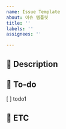 ```yaml
---
name: Issue Template
about: 이슈 템플릿
title: ''
labels: ''
assignees: ''

---
```


## 📱 Description
<!-- 진행할 작업을 설명해주세요 -->

## 📱 To-do
<!-- 작업을 수행하기 위해 해야할 태스크를 작성해주세요 -->
[ ] todo1

## 📱 ETC
<!-- 특이사항 및 예정 개발 일정을 작성해주세요 -->
